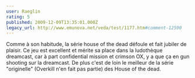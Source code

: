 ```yaml
---
user: Raeglin
rating: 5
published: 2009-12-09T13:35:01.000Z
legacy_url: http://www.emunova.net/veda/test/1177.htm#comment-12590
---
```

Comme à son habitude, la série house of the dead défoule et fait jubiler de plaisir. Ce jeu est excellent et mérite sa place dans la ludothèque dreamcast, car à part confidential mission et crimson OX, y a que ça en gun shooting sur la dreamcast. De plus c'est de loin le meilleur de la série "originelle" (Overkill n'en fait pas partie) des House of the dead.